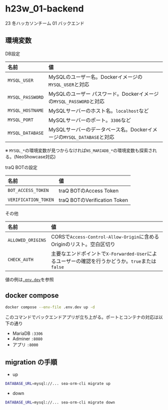 # h23w_01-backend

23 冬ハッカソンチーム 01 バックエンド

## 環境変数

DB設定

名前 | 値
:-- | :--
`MYSQL_USER` | MySQLのユーザー名。Dockerイメージの`MYSQL_USER`と対応
`MYSQL_PASSWORD` | MySQLのユーザー パスワード。Dockerイメージの`MYSQL_PASSWORD`と対応
`MYSQL_HOSTNAME` | MySQLサーバーのホスト名。`localhost`など
`MYSQL_PORT` | MySQLサーバーのポート。`3306`など
`MYSQL_DATABASE` | MySQLサーバーのデータベース名。Dockerイメージの`MYSQL_DATABASE`と対応

※ `MYSQL_*`の環境変数が見つからなければ`NS_MARIADB_*`の環境変数も探索される。(NeoShowcase対応)

traQ BOTの設定

名前 | 値
:-- | :--
`BOT_ACCESS_TOKEN` | traQ BOTのAccess Token
`VERIFICATION_TOKEN` | traQ BOTのVerification Token

その他

名前 | 値
:-- | :--
`ALLOWED_ORIGINS` | CORSで`Access-Control-Allow-Origin`に含めるOriginのリスト。空白区切り
`CHECK_AUTH` | 主要なエンドポイントで`X-Forwarded-User`によるユーザーの確認を行うかどうか。`true`または`false`

値の例は[`.env.dev`](./.env.dev)を参照

## docker compose

```sh
docker compose --env-file .env.dev up -d
```

このコマンドでバックエンドアプリが立ち上がる。ポートとコンテナの対応は以下の通り

- MariaDB `:3306`
- Adminer `:8080`
- アプリ `:8000`

## migration の手順

- up

```sh
DATABASE_URL=mysql://... sea-orm-cli migrate up
```

- down

```sh
DATABASE_URL=mysql://... sea-orm-cli migrate down
```
